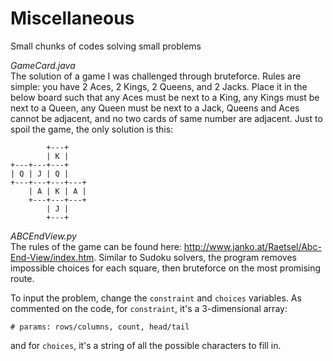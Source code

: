 # Miscellaneous
Small chunks of codes solving small problems

<i>GameCard.java</i>    
The solution of a game I was challenged through bruteforce. Rules are simple: you have 2 Aces, 2 Kings, 2 Queens, and 2 Jacks. Place it in the below board such that any Aces must be next to a King, any Kings must be next to a Queen, any Queen must be next to a Jack, Queens and Aces cannot be adjacent, and no two cards of same number are adjacent. Just to spoil the game, the only solution is this:
```
        +---+
        | K |
+---+---+---+
| Q | J | Q |
+---+---+---+---+
    | A | K | A |
    +---+---+---+
        | J |
        +---+
```

<i>ABCEndView.py</i>    
The rules of the game can be found here: http://www.janko.at/Raetsel/Abc-End-View/index.htm. Similar to Sudoku solvers, the program removes impossible choices for each square, then bruteforce on the most promising route.

To input the problem, change the `constraint` and `choices` variables. As commented on the code, for `constraint`, it's a 3-dimensional array:
```
# params: rows/columns, count, head/tail
```
and for `choices`, it's a string of all the possible characters to fill in.
